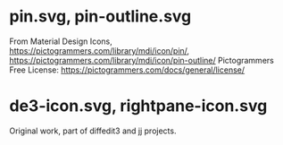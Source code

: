 # pin.svg, pin-outline.svg

From Material Design Icons, https://pictogrammers.com/library/mdi/icon/pin/, https://pictogrammers.com/library/mdi/icon/pin-outline/
Pictogrammers Free License: https://pictogrammers.com/docs/general/license/

# de3-icon.svg, rightpane-icon.svg
Original work, part of diffedit3 and jj projects.